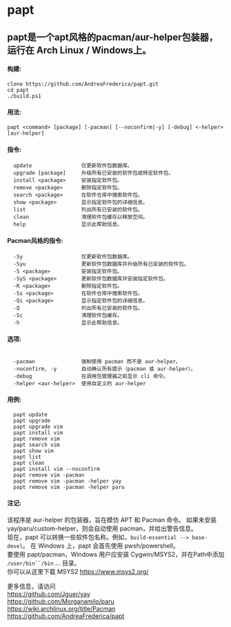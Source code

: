 # papt 
## papt是一个apt风格的pacman/aur-helper包装器，运行在 Arch Linux / Windows上。

#### 构建:
```
clone https://github.com/AndreaFrederica/papt.git
cd papt
./build.ps1
```

#### 用法:
`
papt <command> [package] [-pacman] [--noconfirm|-y] [-debug] <-helper> [aur-helper]
`

#### 指令:
```
  update                仅更新软件包数据库。
  upgrade [package]     升级所有已安装的软件包或特定软件包。
  install <package>     安装指定软件包。
  remove <package>      删除指定软件包。
  search <package>      在软件仓库中搜索软件包。
  show <package>        显示指定软件包的详细信息。
  list                  列出所有已安装的软件包。
  clean                 清理软件包缓存以释放空间。
  help                  显示此帮助信息。
 ```

#### Pacman风格的指令:
```
  -Sy                   仅更新软件包数据库。
  -Syu                  更新软件包数据库并升级所有已安装的软件包。
  -S <package>          安装指定软件包。
  -SyS <package>        更新软件包数据库并安装指定软件包。
  -R <package>          删除指定软件包。
  -Ss <package>         在软件仓库中搜索软件包。
  -Qi <package>         显示指定软件包的详细信息。
  -Q                    列出所有已安装的软件包。
  -Sc                   清理软件包缓存。
  -h                    显示此帮助信息。
```
#### 选项:
```

  -pacman               强制使用 pacman 而不是 aur-helper。
  -noconfirm, -y        自动确认所有提示（pacman 或 aur-helper）。
  -debug                在调用包管理器之前显示 cli 命令。
  -helper <aur-helper>  使用自定义的 aur-helper
```

#### 用例:
```
  papt update
  papt upgrade
  papt upgrade vim
  papt install vim
  papt remove vim
  papt search vim
  papt show vim
  papt list
  papt clean
  papt install vim --noconfirm
  papt remove vim -pacman
  papt remove vim -pacman -helper yay
  papt remove vim -pacman -helper paru
```
#### 注记:
  该程序是 aur-helper 的包装器，旨在模仿 APT 和 Pacman 命令。
  如果未安装 yay/paru/custom-helper，则会自动使用 pacman，并给出警告信息。  
  现在，papt 可以转换一些软件包名称。例如，`build-essential --> base-devel`。
  在 Windows 上，papt 会首先使用 pwsh/powershell。  
  要使用 papt/pacman，Windows 用户应安装 Cygwin/MSYS2，并在Path中添加 `/user/bin``/bin` ... 目录。  
  你可以从这里下载 MSYS2 https://www.msys2.org/

更多信息，请访问  
  https://github.com/Jguer/yay  
  https://github.com/Morganamilo/paru  
  https://wiki.archlinux.org/title/Pacman  
  https://github.com/AndreaFrederica/papt  